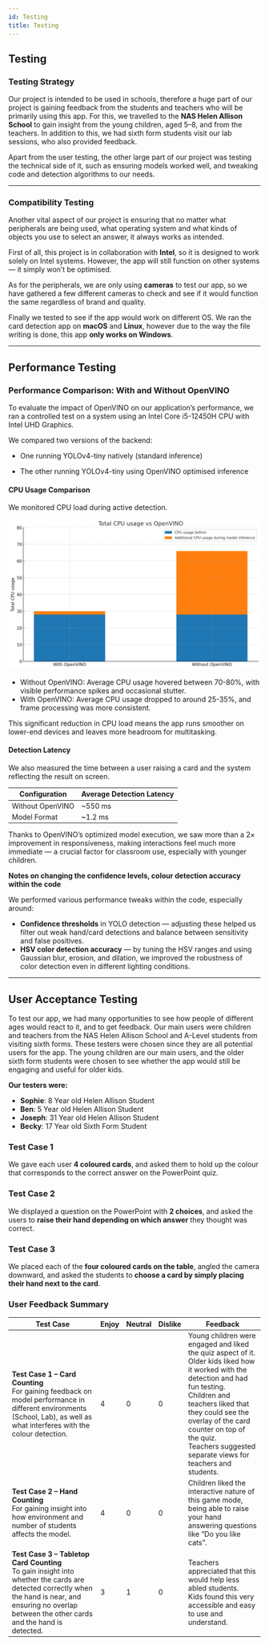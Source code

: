 ```yaml
---
id: Testing
title: Testing
---
```


## Testing

### Testing Strategy

Our project is intended to be used in schools, therefore a huge part of our project is gaining feedback from the students and teachers who will be primarily using this app. For this, we travelled to the **NAS Helen Allison School** to gain insight from the young children, aged 5–8, and from the teachers. In addition to this, we had sixth form students visit our lab sessions, who also provided feedback.

Apart from the user testing, the other large part of our project was testing the technical side of it, such as ensuring models worked well, and tweaking code and detection algorithms to our needs.

---

### Compatibility Testing

Another vital aspect of our project is ensuring that no matter what peripherals are being used, what operating system and what kinds of objects you use to select an answer, it always works as intended.

First of all, this project is in collaboration with **Intel**, so it is designed to work solely on Intel systems. However, the app will still function on other systems — it simply won’t be optimised.

As for the peripherals, we are only using **cameras** to test our app, so we have gathered a few different cameras to check and see if it would function the same regardless of brand and quality.

Finally we tested to see if the app would work on different OS. We ran the card detection app on **macOS** and **Linux**, however due to the way the file writing is done, this app **only works on Windows**.

---

## Performance Testing


### Performance Comparison: With and Without OpenVINO
To evaluate the impact of OpenVINO on our application’s performance, we ran a controlled test on a system using an Intel Core i5-12450H CPU with Intel UHD Graphics.

We compared two versions of the backend:

- One running YOLOv4-tiny natively (standard inference)

- The other running YOLOv4-tiny using OpenVINO optimised inference

#### CPU Usage Comparison

We monitored CPU load during active detection.

![CPU GRAPH](../static/img/cpuGraph.png)
- Without OpenVINO: Average CPU usage hovered between 70-80%, with visible performance spikes and occasional stutter.
- With OpenVINO: Average CPU usage dropped to around 25-35%, and frame processing was more consistent.

This significant reduction in CPU load means the app runs smoother on lower-end devices and leaves more headroom for multitasking.


#### Detection Latency

We also measured the time between a user raising a card and the system reflecting the result on screen.

| Configuration         | Average Detection Latency|                                                          
|----------------------|----------------------|
| Without OpenVINO       | ~550 ms      | 
| Model Format         | ~1.2 ms       |

Thanks to OpenVINO’s optimized model execution, we saw more than a 2× improvement in responsiveness, making interactions feel much more immediate — a crucial factor for classroom use, especially with younger children.


**Notes on changing the confidence levels, colour detection accuracy within the code**

We performed various performance tweaks within the code, especially around:

- **Confidence thresholds** in YOLO detection — adjusting these helped us filter out weak hand/card detections and balance between sensitivity and false positives.
- **HSV color detection accuracy** — by tuning the HSV ranges and using Gaussian blur, erosion, and dilation, we improved the robustness of color detection even in different lighting conditions.

---

## User Acceptance Testing

To test our app, we had many opportunities to see how people of different ages would react to it, and to get feedback. Our main users were children and teachers from the NAS Helen Allison School and A-Level students from visiting sixth forms. These testers were chosen since they are all potential users for the app. The young children are our main users, and the older sixth form students were chosen to see whether the app would still be engaging and useful for older kids.

**Our testers were:**

- **Sophie**: 8 Year old Helen Allison Student  
- **Ben**: 5 Year old Helen Allison Student  
- **Joseph**: 31 Year old Helen Allison Student  
- **Becky**: 17 Year old Sixth Form Student

### Test Case 1

We gave each user **4 coloured cards**, and asked them to hold up the colour that corresponds to the correct answer on the PowerPoint quiz.



### Test Case 2

We displayed a question on the PowerPoint with **2 choices**, and asked the users to **raise their hand depending on which answer** they thought was correct.



### Test Case 3

We placed each of the **four coloured cards on the table**, angled the camera downward, and asked the students to **choose a card by simply placing their hand next to the card**.

### User Feedback Summary

| **Test Case** | **Enjoy** | **Neutral** | **Dislike** | **Feedback** |
|---------------|-----------|-------------|--------------|--------------|
| **Test Case 1 – Card Counting**<br />For gaining feedback on model performance in different environments (School, Lab), as well as what interferes with the colour detection. | 4 | 0 | 0 | Young children were engaged and liked the quiz aspect of it.<br />Older kids liked how it worked with the detection and had fun testing.<br />Children and teachers liked that they could see the overlay of the card counter on top of the quiz.<br />Teachers suggested separate views for teachers and students. |
| **Test Case 2 – Hand Counting**<br />For gaining insight into how environment and number of students affects the model. | 4 | 0 | 0 | Children liked the interactive nature of this game mode, being able to raise your hand answering questions like “Do you like cats”. |
| **Test Case 3 – Tabletop Card Counting**<br />To gain insight into whether the cards are detected correctly when the hand is near, and ensuring no overlap between the other cards and the hand is detected. | 3 | 1 | 0 | Teachers appreciated that this would help less abled students.<br />Kids found this very accessible and easy to use and understand. |
